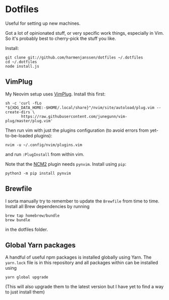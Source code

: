 # Dotfiles

Useful for setting up new machines.

Got a lot of opinionated stuff, or very specific work things, especially in Vim. So it's probably
best to cherry-pick the stuff you like.

Install:

```
git clone git://github.com/harmenjanssen/dotfiles ~/.dotfiles
cd ~/.dotfiles
node install.js
```

## VimPlug

My Neovim setup uses [VimPlug](https://github.com/junegunn/vim-plug). Install this first:

```
sh -c 'curl -fLo "${XDG_DATA_HOME:-$HOME/.local/share}"/nvim/site/autoload/plug.vim --create-dirs \
       https://raw.githubusercontent.com/junegunn/vim-plug/master/plug.vim'
```

Then run vim with just the plugins configuration (to avoid errors from yet-to-be-loaded plugins):

```
nvim -u ~/.config/nvim/plugins.vim
```

and run `:PlugInstall` from within vim.

Note that the [NCM2](https://github.com/ncm2/ncm2) plugin needs `pynvim`. Install using `pip`:

```
python3 -m pip install pynvim
```


## Brewfile

I sorta manually try to remember to update the `Brewfile` from time to time.  
Install all Brew dependencies by running 

```
brew tap homebrew/bundle
brew bundle
```

in the dotfiles folder.


## Global Yarn packages

A handful of useful npm packages is installed globally using Yarn.
The `yarn.lock` file is in this repository and all packages within can be installed using 

```
yarn global upgrade
```

(This will also upgrade them to the latest version but I have yet to find a way to just install them)
